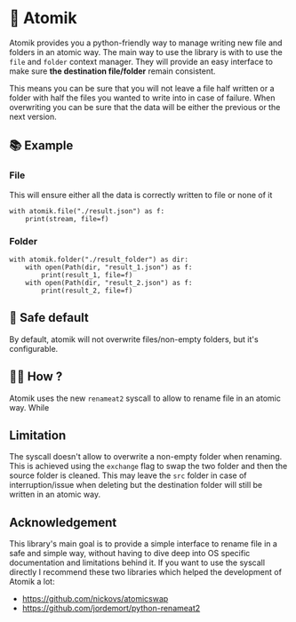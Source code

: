 # 🚀 Atomik 

Atomik provides you a python-friendly way to manage writing new file and folders in an atomic way.
The main way to use the library is with to use the `file` and `folder` context manager. They will provide
an easy interface to make sure **the destination file/folder** remain consistent.

This means you can be sure that you will not leave a file half written or 
a folder with half the files you wanted to write into in case of failure. 
When overwriting you can be sure that the data will be either the previous or the next version.


## 📚 Example
### File
This will ensure either all the data is correctly written to file or none of it
```
with atomik.file("./result.json") as f:
    print(stream, file=f)
```

### Folder
```
with atomik.folder("./result_folder") as dir:
    with open(Path(dir, "result_1.json") as f:
        print(result_1, file=f)
    with open(Path(dir, "result_2.json") as f:
        print(result_2, file=f)
```

## 🔐 Safe default

By default, atomik will not overwrite files/non-empty folders, but it's configurable. 

## 🕵️‍♀️ How ?

Atomik uses the new `renameat2` syscall to allow to rename file in an atomic way. While 

## Limitation

The syscall doesn't allow to overwrite a non-empty folder when renaming. 
This is achieved using the `exchange` flag to swap the two folder and then the source
folder is cleaned. This may leave the `src` folder in case of interruption/issue when deleting
but the destination folder will still be written in an atomic way.

## Acknowledgement

This library's main goal is to provide a simple interface to rename file in a safe and simple way,
without having to dive deep into OS specific documentation and limitations behind it. If you want
to use the syscall directly I recommend these two libraries which helped the development of Atomik a lot:
- https://github.com/nickovs/atomicswap
- https://github.com/jordemort/python-renameat2
